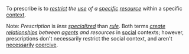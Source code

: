 To prescribe is to *[restrict](https://github.com/gcassel/Modular-Organization-Terminology/blob/master/terms/restriction.md) the [use](https://github.com/gcassel/Modular-Organization-Terminology/blob/master/terms/use.md) of a [specific](https://github.com/gcassel/Modular-Organization-Terminology/blob/master/terms/specific.md) [resource](https://github.com/gcassel/Modular-Organization-Terminology/blob/master/terms/resource.md)* within a specific [context](https://github.com/gcassel/Modular-Organization-Terminology/blob/master/terms/context.md).   

Note: *Prescription* is *less [specialized](https://github.com/gcassel/Modular-Organization-Terminology/blob/master/terms/specialize.md)* than *[rule](https://github.com/gcassel/Modular-Organization-Terminology/blob/master/terms/rule.md)*.  Both terms *[create](https://github.com/gcassel/Modular-Organization-Terminology/blob/master/terms/create.md) [relationships](https://github.com/gcassel/Modular-Organization-Terminology/blob/master/terms/relationship.md) between [agents](https://github.com/gcassel/Modular-Organization-Terminology/blob/master/terms/agent.md) and resources* in [social](https://github.com/gcassel/Modular-Organization-Terminology/blob/master/terms/social.md) contexts; however, prescriptions don't necessarily restrict the social context, and aren't [necessarily](https://github.com/gcassel/Modular-Organization-Terminology/blob/master/terms/requirement.md) [coercive](https://github.com/gcassel/Modular-Organization-Terminology/blob/master/terms/coercion.md).

